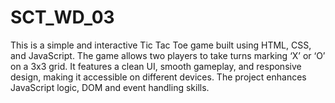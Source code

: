 # SCT_WD_03
This is a simple and interactive Tic Tac Toe game built using HTML, CSS, and JavaScript. The game allows two players to take turns marking ‘X’ or ‘O’ on a 3x3 grid. It features a clean UI, smooth gameplay, and responsive design, making it accessible on different devices. The project enhances JavaScript logic, DOM and event handling skills.
